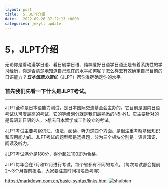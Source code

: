```yaml
---
layout: post
title:  5，JLPT介绍
date:   2022-09-26 07:22:13 +0800
categories: jekyll update
---
```


# 5，JLPT介绍
无论你是看动漫学日语、看日剧学日语、纯粹爱好日语学日语还是有着系统性的学习经历，你是否清楚地知道自己现在的水平如何呢？怎么样去有效确定自己目前的日语能力？***日本语能力测试***（JLPT）帮你准确确定你的水平。

### 首先我们先看一下什么是JLPT考试。
---
JLPT全称是日本语能力测试，是日本国际交流基金会主办的。它目前是国内日语考试认可度最高的考试，它的等级划分就是我们最熟悉的N5~N1。它主要针对的是母语非日语的人，>想去日本留学或工作设立的考试。

JLPT考试主要考察词汇、语法、阅读、听力这四个方面。是很注重考察基础知识和应用能力的。JLPT考试的题型都是选择题，分为三个板块分别是：语言知识、阅读及听力。

JLPT考试满分是180分，得分超过100即为合格。

JLPT每年会在7月和12月进行考试，每个省都有不同的考点。（每次考试都会提前2～3个月提前报名，大家要注意时间报名备考喔）

<https://markdown.com.cn/basic-syntax/links.html>
![shuibian](https://pic.rmb.bdstatic.com/bjh/news/95a512f6d2f04a2f7872831725b984f9.jpeg)
